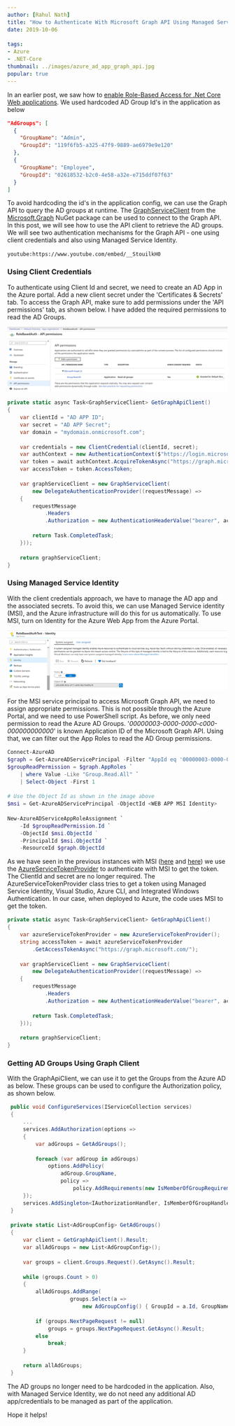 ```yaml
---
author: [Rahul Nath]
title: "How to Authenticate With Microsoft Graph API Using Managed Service Identity"
date: 2019-10-06
  
tags:
- Azure
- .NET-Core
thumbnail: ../images/azure_ad_app_graph_api.jpg
popular: true
---
```


In an earlier post, we saw how to [enable Role-Based Access for .Net Core Web applications](https://www.rahulpnath.com/blog/dot-net-core-api-and-azure-ad-groups-based-access/). We used hardcoded AD Group Id's in the application as below

``` json
"AdGroups": [
  {
    "GroupName": "Admin",
    "GroupId": "119f6fb5-a325-47f9-9889-ae6979e9e120"
  },
  {
    "GroupName": "Employee",
    "GroupId": "02618532-b2c0-4e58-a32e-e715ddf07f63"
  }
]
```

To avoid hardcoding the id's in the application config, we can use the Graph API to query the AD groups at runtime. The [GraphServiceClient](https://github.com/microsoftgraph/msgraph-sdk-dotnet) from the [Microsoft.Graph](https://www.nuget.org/packages/Microsoft.Graph) NuGet package can be used to connect to the Graph API. In this post, we will see how to use the API client to retrieve the AD groups. We will see two authentication mechanisms for the Graph API - one using client credentials and also using Managed Service Identity.

`youtube:https://www.youtube.com/embed/__StouilkH0`
<br /> 

### Using Client Credentials

To authenticate using Client Id and secret, we need to create an AD App in the Azure portal. Add a new client secret under the 'Certificates & Secrets' tab. To access the Graph API, make sure to add permissions under the 'API permissions' tab, as shown below. I have added the required permissions to read the AD Groups.

![](../images/azure_ad_app_graph_api.jpg)

``` csharp
private static async Task<GraphServiceClient> GetGraphApiClient()
{
    var clientId = "AD APP ID";
    var secret = "AD APP Secret";
    var domain = "mydomain.onmicrosoft.com";

    var credentials = new ClientCredential(clientId, secret);
    var authContext = new AuthenticationContext($"https://login.microsoftonline.com/{domain}/");
    var token = await authContext.AcquireTokenAsync("https://graph.microsoft.com/", credentials);
    var accessToken = token.AccessToken;

    var graphServiceClient = new GraphServiceClient(
        new DelegateAuthenticationProvider((requestMessage) =>
    {
        requestMessage
            .Headers
            .Authorization = new AuthenticationHeaderValue("bearer", accessToken);

        return Task.CompletedTask;
    }));

    return graphServiceClient;
}

```

### Using Managed Service Identity

With the client credentials approach, we have to manage the AD app and the associated secrets. To avoid this, we can use Managed Service identity (MSI), and the Azure infrastructure will do this for us automatically. To use MSI, turn on Identity for the Azure Web App from the Azure Portal.

![](../images/msi_azure_graph_api.jpg)

For the MSI service principal to access Microsoft Graph API, we need to assign appropriate permissions. This is not possible through the Azure Portal, and we need to use PowerShell script. As before, we only need permission to read the Azure AD Groups. '*00000003-0000-0000-c000-000000000000*' is known Application ID of the Microsoft Graph API. Using that, we can filter out the App Roles to read the AD Group permissions. 

``` powershell
Connect-AzureAD
$graph = Get-AzureADServicePrincipal -Filter "AppId eq '00000003-0000-0000-c000-000000000000'"
$groupReadPermission = $graph.AppRoles `
    | where Value -Like "Group.Read.All" `
    | Select-Object -First 1

# Use the Object Id as shown in the image above
$msi = Get-AzureADServicePrincipal -ObjectId <WEB APP MSI Identity>

New-AzureADServiceAppRoleAssignment `
    -Id $groupReadPermission.Id `
    -ObjectId $msi.ObjectId ` 
    -PrincipalId $msi.ObjectId `
    -ResourceId $graph.ObjectId
```

As we have seen in the previous instances with MSI ([here](https://www.rahulpnath.com/blog/how-to-authenticate-azure-function-with-azure-web-app-using-managed-service-identity/) and [here](https://www.rahulpnath.com/blog/authenticating-with-azure-key-vault-using-managed-service-identity/)) we use the [AzureServiceTokenProvider](https://github.com/Azure/azure-sdk-for-net/blob/ddda7cb74b979f03bb03e240c06c924914ee8bdd/src/SdkCommon/AppAuthentication/Azure.Services.AppAuthentication/AzureServiceTokenProvider.cs) to authenticate with MSI to get the token. The ClientId and secret are no longer required. The AzureServiceTokenProvider class tries to get a token using Managed Service Identity, Visual Studio, Azure CLI, and Integrated Windows Authentication. In our case, when deployed to Azure, the code uses MSI to get the token.

``` csharp
private static async Task<GraphServiceClient> GetGraphApiClient()
{
    var azureServiceTokenProvider = new AzureServiceTokenProvider();
    string accessToken = await azureServiceTokenProvider
        .GetAccessTokenAsync("https://graph.microsoft.com/");

    var graphServiceClient = new GraphServiceClient(
        new DelegateAuthenticationProvider((requestMessage) =>
    {
        requestMessage
            .Headers
            .Authorization = new AuthenticationHeaderValue("bearer", accessToken);

        return Task.CompletedTask;
    }));

    return graphServiceClient;
}
```

### Getting AD Groups Using Graph Client

With the GraphApiClient, we can use it to get the Groups from the Azure AD as below. These groups can be used to configure the Authorization policy, as shown below. 

``` csharp
 public void ConfigureServices(IServiceCollection services)
 {
     ...
     services.AddAuthorization(options =>
     {
         var adGroups = GetAdGroups();

         foreach (var adGroup in adGroups)
             options.AddPolicy(
                 adGroup.GroupName,
                 policy =>
                     policy.AddRequirements(new IsMemberOfGroupRequirement(adGroup.GroupName, adGroup.GroupId)));
     });
     services.AddSingleton<IAuthorizationHandler, IsMemberOfGroupHandler>();
 }

 private static List<AdGroupConfig> GetAdGroups()
 {
     var client = GetGraphApiClient().Result;
     var allAdGroups = new List<AdGroupConfig>();

     var groups = client.Groups.Request().GetAsync().Result;

     while (groups.Count > 0)
     {
         allAdGroups.AddRange(
                    groups.Select(a => 
                        new AdGroupConfig() { GroupId = a.Id, GroupName = a.DisplayName }));

         if (groups.NextPageRequest != null)
             groups = groups.NextPageRequest.GetAsync().Result;
         else
             break;
     }

     return allAdGroups;
 }
```

The AD groups no longer need to be hardcoded in the application. Also, with Managed Service Identity, we do not need any additional AD app/credentials to be managed as part of the application. 

Hope it helps!